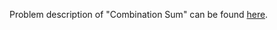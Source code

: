 Problem description of "Combination Sum" can be found [here](https://leetcode.com/problems/combination-sum/solution/).

